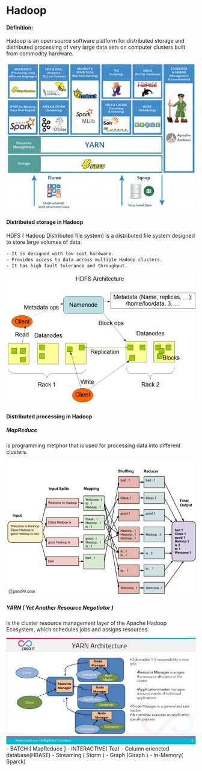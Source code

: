 # Hadoop
#### Definition: 

Hadoop is an open source software platform for distributed storage
and distributed processing of very large data sets on computer 
clusters built from commodity hardware.

![](./assets/hadoop_ecosystem.jpeg)

#### Distributed storage in Hadoop

HDFS ( Hadoop Distributed file system) is a distributed file system
    designed to store large volumes of data.

    - It is designed with low cost hardware.
    - Provides access to data across multiple Hadoop clusters.
    - It has high fault tolerance and throughput.

![](./assets/HDFS_architecture.png)

#### Distributed processing in Hadoop

##### MapReduce  
is programming metphor that is used for processing data into different clusters.

![](./assets/mapreduce.png)

##### YARN ( Yet Another Resource Negotiotor )
 is the cluster resource management layer of the Apache Hadoop Ecosystem, which schedules jobs and assigns resources.

 ![](./assets/YARN.jpeg)
    - BATCH [ MapReduce ] 
    - INTERACTIVE( Tez)
    - Column oriencted database(HBASE)
    - Streaming ( Storm )
    - Graph (Giraph )
    - In-Memory( Sparck)



